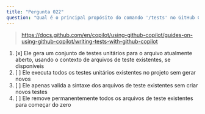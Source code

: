 ```yaml
---
title: "Pergunta 022"
question: "Qual é o principal propósito do comando '/tests' no GitHub Copilot?"
---
```


> https://docs.github.com/en/copilot/using-github-copilot/guides-on-using-github-copilot/writing-tests-with-github-copilot
1. [x] Ele gera um conjunto de testes unitários para o arquivo atualmente aberto, usando o contexto de arquivos de teste existentes, se disponíveis
1. [ ] Ele executa todos os testes unitários existentes no projeto sem gerar novos
1. [ ] Ele apenas valida a sintaxe dos arquivos de teste existentes sem criar novos testes
1. [ ] Ele remove permanentemente todos os arquivos de teste existentes para começar do zero
